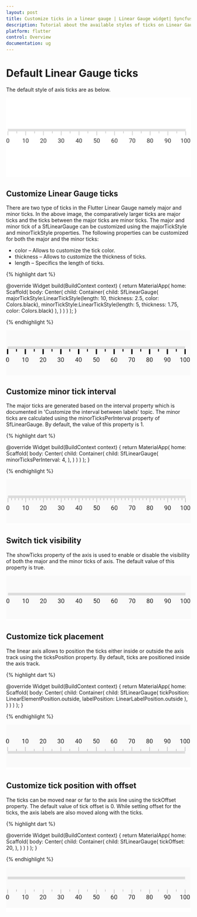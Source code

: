 ```yaml
---
layout: post
title: Customize ticks in a linear gauge | Linear Gauge widget| Syncfusion
description: Tutorial about the available styles of ticks on Linear Gauge Flutter widget.| Flutter Linear Gauge widget|
platform: flutter
control: Overview
documentation: ug
---
```


# Default Linear Gauge ticks

The default style of axis ticks are as below.

![Initialize linear gauge for axis](images/getting-started/default_linear_gauge.png)

## Customize Linear Gauge ticks

There are two type of ticks in the Flutter Linear Gauge namely major and minor ticks. In the above image, the comparatively larger ticks are major ticks and the ticks between the major ticks are minor ticks. The major and minor tick of a SfLinearGauge can be customized using the majorTickStyle and minorTickStyle properties. The following properties can be customized for both the major and the minor ticks:
* color – Allows to customize the tick color.
* thickness – Allows to customize the thickness of ticks.
* length – Specifics the length of ticks.

{% highlight dart %} 

@override
Widget build(BuildContext context) {
  return MaterialApp(
      home: Scaffold(
          body: Center(
              child: Container(
                child: SfLinearGauge(
                  majorTickStyle:LinearTickStyle(length: 10, thickness: 2.5, color: Colors.black),
                  minorTickStyle:LinearTickStyle(length: 5, thickness: 1.75, color: Colors.black)
                ),
              )
          )
      )
  );
}

{% endhighlight %}

![customize the linear gauge axis tick style](images/axis-ticks/axis-tick-style.png)

## Customize minor tick interval

The major ticks are generated based on the interval property which is documented in 'Customize the interval between labels' topic. The minor ticks are calculated using the minorTicksPerInterval property of SfLinearGauge. By default, the value of this property is 1.

{% highlight dart %} 

@override
Widget build(BuildContext context) {
  return MaterialApp(
      home: Scaffold(
          body: Center(
              child: Container(
                child: SfLinearGauge(
                 minorTicksPerInterval: 4,
                ),
              )
          )
      )
  );
}

{% endhighlight %}

![customize linear gauge ticks per interval](images/axis-ticks/minor-ticks-per-interval.png)

## Switch tick visibility

The showTicks property of the axis is used to enable or disable the visibility of both the major and the minor ticks of axis. The default value of this property is true.

![customize linear gauge ticks visibility](images/axis-ticks/linear-gauge-tick-visibility.png)

## Customize tick placement

The linear axis allows to position the ticks either inside or outside the axis track using the ticksPosition property. By default, ticks are positioned inside the axis track.

{% highlight dart %} 

@override
Widget build(BuildContext context) {
  return MaterialApp(
      home: Scaffold(
          body: Center(
              child: Container(
                child: SfLinearGauge(
                    tickPosition: LinearElementPosition.outside,
                    labelPosition: LinearLabelPosition.outside
                ),
              )
          )
      )
  );
}

{% endhighlight %}

![customize linear gauge ticks visibility](images/axis-ticks/tick-placement.png)



## Customize tick position with offset

The ticks can be moved near or far to the axis line using the tickOffset property. The default value of tick offset is 0. While setting offset for the ticks, the axis labels are also moved along with the ticks.

{% highlight dart %} 

@override
Widget build(BuildContext context) {
  return MaterialApp(
      home: Scaffold(
          body: Center(
              child: Container(
                child: SfLinearGauge(
                   tickOffset: 20,
                ),
              )
          )
      )
  );
}

{% endhighlight %}

![customize linear gauge ticks offset from axis](images/axis-ticks/customize-tick-offset.png)

